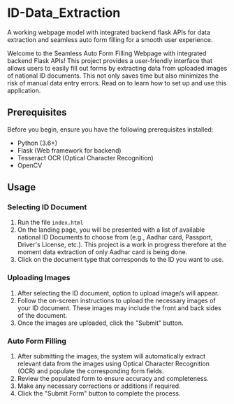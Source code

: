 # ID-Data_Extraction
A working webpage model with integrated backend flask APIs for data extraction and seamless auto form filling for a smooth user experience.

Welcome to the Seamless Auto Form Filling Webpage with integrated backend Flask APIs! This project provides a user-friendly interface that allows users to easily fill out forms by extracting data from uploaded images of national ID documents. This not only saves time but also minimizes the risk of manual data entry errors. Read on to learn how to set up and use this application.

## Prerequisites

Before you begin, ensure you have the following prerequisites installed:
- Python (3.6+)
- Flask (Web framework for backend)
- Tesseract OCR (Optical Character Recognition)
- OpenCV

## Usage

### Selecting ID Document
1. Run the file `index.html`
2. On the landing page, you will be presented with a list of available national ID Documents to choose from (e.g., Aadhar card, Passport, Driver's License, etc.). This project is a work in progress therefore at the moment data extraction of only Aadhar card is being done.
3. Click on the document type that corresponds to the ID you want to use.

### Uploading Images
1. After selecting the ID document, option to upload image/s will appear.
2. Follow the on-screen instructions to upload the necessary images of your ID document. These images may include the front and back sides of the document.
3. Once the images are uploaded, click the "Submit" button.

### Auto Form Filling
1. After submitting the images, the system will automatically extract relevant data from the images using Optical Character Recognition (OCR) and populate the corresponding form fields.
2. Review the populated form to ensure accuracy and completeness.
3. Make any necessary corrections or additions if required.
4. Click the "Submit Form" button to complete the process.
